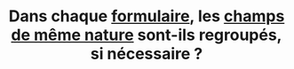 ---
title: Dans chaque [formulaire](#formulaire), les [champs de même nature](#champs-de-meme-nature) sont-ils regroupés, si nécessaire ?
---